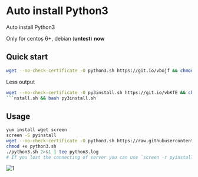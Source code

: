 # Auto install Python3
Auto install Python3

Only for centos 6+, debian (**untest**) **now**
## Quick start
```bash
wget --no-check-certificate -O python3.sh https://git.io/vbojf && chmod +x python3.sh && bash python3.sh
```
Less output
```bash
wget --no-check-certificate -O py3install.sh https://git.io/vbKfE && chmod +x py3install.sh && bash py3install.sh
```nstall.sh && bash py3install.sh
```

## Usage
```bash
yum install wget screen
screen -S pyinstall
wget --no-check-certificate -O python3.sh https://raw.githubusercontent.com/evrmji/Auto-install-Python3/master/python3.sh
chmod +x python3.sh
./python3.sh 2>&1 | tee python3.log
# If you lost the connecting of server you can use `screen -r pyinstall`. 
```
![1](https://user-images.githubusercontent.com/20814857/34072486-4666d9ee-e2c3-11e7-8245-d2118fc4a7fe.png)
